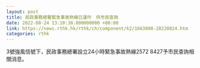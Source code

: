 ```yaml
---
layout: post
title: 民政事務總署緊急事故熱線已運作　供市民查詢
date: 2022-08-24 13:10:38.000000000 +08:00
link: https://news.rthk.hk/rthk/ch/component/k2/1663800-20220824.htm
categories: rthk
---
```


3號強風信號下，民政事務總署設立24小時緊急事故熱線2572 8427予市民查詢相關消息。
